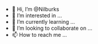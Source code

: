- 👋 Hi, I’m @Nilburks
- 👀 I’m interested in ...
- 🌱 I’m currently learning ...
- 💞️ I’m looking to collaborate on ...
- 📫 How to reach me ...

<!---
Nilburks/Nilburks is a ✨ special ✨ repository because its `README.md` (this file) appears on your GitHub profile.
You can click the Preview link to take a look at your changes.
--->
